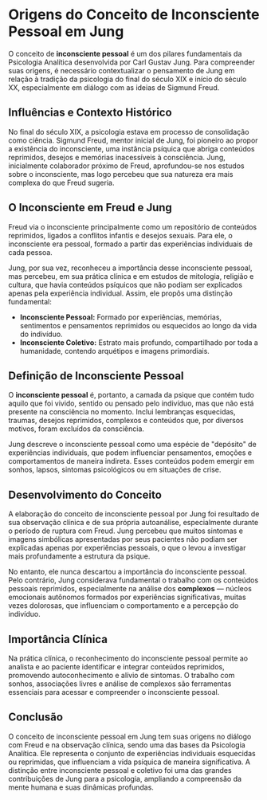 
# Origens do Conceito de Inconsciente Pessoal em Jung

O conceito de **inconsciente pessoal** é um dos pilares fundamentais da Psicologia Analítica desenvolvida por Carl Gustav Jung. Para compreender suas origens, é necessário contextualizar o pensamento de Jung em relação à tradição da psicologia do final do século XIX e início do século XX, especialmente em diálogo com as ideias de Sigmund Freud.

## Influências e Contexto Histórico

No final do século XIX, a psicologia estava em processo de consolidação como ciência. Sigmund Freud, mentor inicial de Jung, foi pioneiro ao propor a existência do inconsciente, uma instância psíquica que abriga conteúdos reprimidos, desejos e memórias inacessíveis à consciência. Jung, inicialmente colaborador próximo de Freud, aprofundou-se nos estudos sobre o inconsciente, mas logo percebeu que sua natureza era mais complexa do que Freud sugeria.

## O Inconsciente em Freud e Jung

Freud via o inconsciente principalmente como um repositório de conteúdos reprimidos, ligados a conflitos infantis e desejos sexuais. Para ele, o inconsciente era pessoal, formado a partir das experiências individuais de cada pessoa.

Jung, por sua vez, reconheceu a importância desse inconsciente pessoal, mas percebeu, em sua prática clínica e em estudos de mitologia, religião e cultura, que havia conteúdos psíquicos que não podiam ser explicados apenas pela experiência individual. Assim, ele propôs uma distinção fundamental:

- **Inconsciente Pessoal:** Formado por experiências, memórias, sentimentos e pensamentos reprimidos ou esquecidos ao longo da vida do indivíduo.
- **Inconsciente Coletivo:** Estrato mais profundo, compartilhado por toda a humanidade, contendo arquétipos e imagens primordiais.

## Definição de Inconsciente Pessoal

O **inconsciente pessoal** é, portanto, a camada da psique que contém tudo aquilo que foi vivido, sentido ou pensado pelo indivíduo, mas que não está presente na consciência no momento. Inclui lembranças esquecidas, traumas, desejos reprimidos, complexos e conteúdos que, por diversos motivos, foram excluídos da consciência.

Jung descreve o inconsciente pessoal como uma espécie de "depósito" de experiências individuais, que podem influenciar pensamentos, emoções e comportamentos de maneira indireta. Esses conteúdos podem emergir em sonhos, lapsos, sintomas psicológicos ou em situações de crise.

## Desenvolvimento do Conceito

A elaboração do conceito de inconsciente pessoal por Jung foi resultado de sua observação clínica e de sua própria autoanálise, especialmente durante o período de ruptura com Freud. Jung percebeu que muitos sintomas e imagens simbólicas apresentadas por seus pacientes não podiam ser explicadas apenas por experiências pessoais, o que o levou a investigar mais profundamente a estrutura da psique.

No entanto, ele nunca descartou a importância do inconsciente pessoal. Pelo contrário, Jung considerava fundamental o trabalho com os conteúdos pessoais reprimidos, especialmente na análise dos **complexos** — núcleos emocionais autônomos formados por experiências significativas, muitas vezes dolorosas, que influenciam o comportamento e a percepção do indivíduo.

## Importância Clínica

Na prática clínica, o reconhecimento do inconsciente pessoal permite ao analista e ao paciente identificar e integrar conteúdos reprimidos, promovendo autoconhecimento e alívio de sintomas. O trabalho com sonhos, associações livres e análise de complexos são ferramentas essenciais para acessar e compreender o inconsciente pessoal.

## Conclusão

O conceito de inconsciente pessoal em Jung tem suas origens no diálogo com Freud e na observação clínica, sendo uma das bases da Psicologia Analítica. Ele representa o conjunto de experiências individuais esquecidas ou reprimidas, que influenciam a vida psíquica de maneira significativa. A distinção entre inconsciente pessoal e coletivo foi uma das grandes contribuições de Jung para a psicologia, ampliando a compreensão da mente humana e suas dinâmicas profundas.
```
